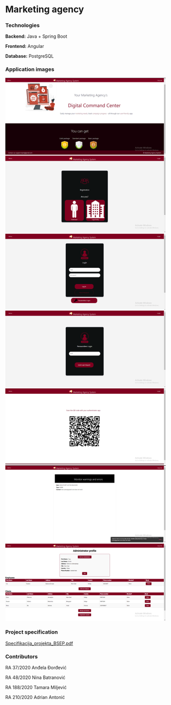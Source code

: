 # Marketing agency


### Technologies

**Backend:** Java + Spring Boot

**Frontend:** Angular

**Database:** PostgreSQL


### Application images
![home-page](./assets/home-page.png)
![registration](./assets/registration.png)
![login](./assets/login.png)
![paswordless-login](./assets/paswordless-login.png)
![qr-code](./assets/qr-code.png)
![monitoring](./assets/monitoring.png)
![admin-profile](./assets/admin-profile.png)

### Project specification
[Specifikacija_projekta_BSEP.pdf](./Specifikacija_projekta_BSEP.pdf)

### Contributors

RA 37/2020 Anđela Đorđević

RA 48/2020 Nina Batranović

RA 188/2020 Tamara Miljević

RA 210/2020 Adrian Antonić

